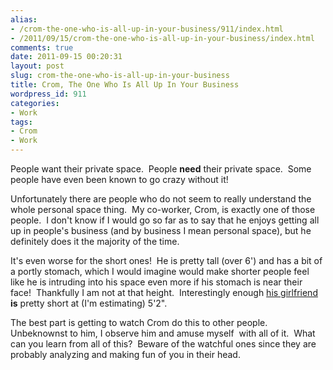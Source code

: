 ```yaml
---
alias:
- /crom-the-one-who-is-all-up-in-your-business/911/index.html
- /2011/09/15/crom-the-one-who-is-all-up-in-your-business/index.html
comments: true
date: 2011-09-15 00:20:31
layout: post
slug: crom-the-one-who-is-all-up-in-your-business
title: Crom, The One Who Is All Up In Your Business
wordpress_id: 911
categories:
- Work
tags:
- Crom
- Work
---
```


People want their private space.  People **need** their private space.  Some people have even been known to go crazy without it!

Unfortunately there are people who do not seem to really understand the whole personal space thing.  My co-worker, Crom, is exactly one of those people.  I don't know if I would go so far as to say that he enjoys getting all up in people's business (and by business I mean personal space), but he definitely does it the majority of the time.

It's even worse for the short ones!  He is pretty tall (over 6') and has a bit of a portly stomach, which I would imagine would make shorter people feel like he is intruding into his space even more if his stomach is near their face!  Thankfully I am not at that height.  Interestingly enough [his girlfriend](http://www.goingthewongway.com/914/crom-the-one-with-the-girlfriend/) **is** pretty short at (I'm estimating) 5'2".

The best part is getting to watch Crom do this to other people.  Unbeknownst to him, I observe him and amuse myself  with all of it.  What can you learn from all of this?  Beware of the watchful ones since they are probably analyzing and making fun of you in their head.
